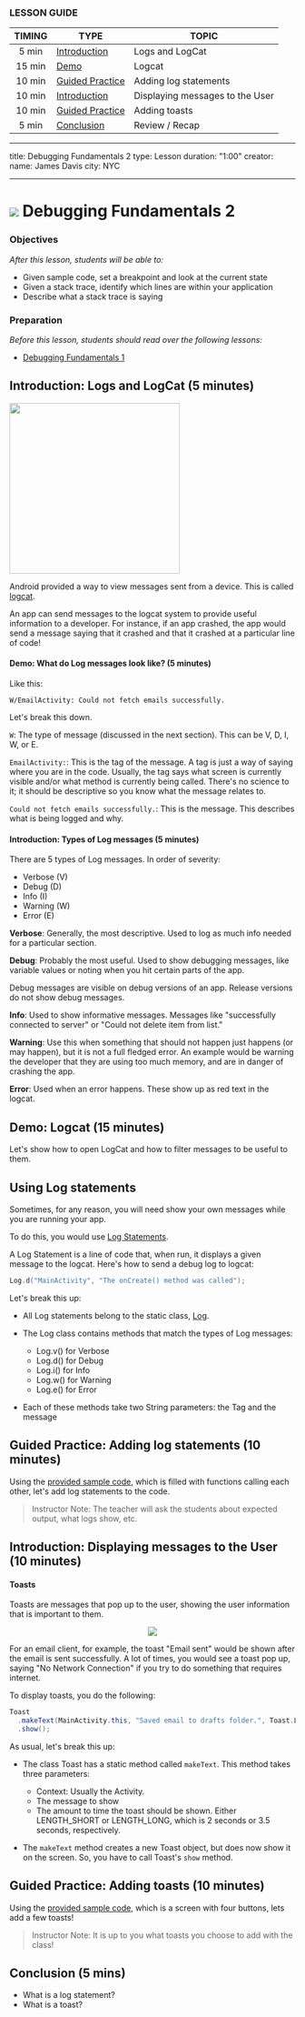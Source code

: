 
### LESSON GUIDE

| TIMING  | TYPE  | TOPIC  |
|:-:|---|---|
| 5 min  | [Introduction](#introduction-logs-and-logcat-5-minutes)  | Logs and LogCat |
| 15 min  | [Demo](#demo-logcat-15-minutes)  | Logcat |
| 10 min  | [Guided Practice](#guided-practice-adding-log-statements-10-minutes)  | Adding log statements |
| 10 min  | [Introduction](#introduction-displaying-messages-to-the-user-10-minutes)  | Displaying messages to the User |
| 10 min  | [Guided Practice](#guided-practice-adding-toasts-10-minutes)  | Adding toasts |
| 5 min  | [Conclusion](#conclusion-5-mins)  | Review / Recap |
---
title: Debugging Fundamentals 2
type: Lesson
duration: "1:00"
creator:
    name: James Davis
    city: NYC

---

# ![](https://ga-dash.s3.amazonaws.com/production/assets/logo-9f88ae6c9c3871690e33280fcf557f33.png) Debugging Fundamentals 2

### Objectives
*After this lesson, students will be able to:*

* Given sample code, set a breakpoint and look at the current state
* Given a stack trace, identify which lines are within your application
* Describe what a stack trace is saying

### Preparation
*Before this lesson, students should read over the following lessons:*

- [Debugging Fundamentals 1](../04-uworkflow-and-dev-tools/debugging-fundamentals-1-lesson)

## Introduction: Logs and LogCat (5 minutes)

<a href="screenshots/logcat.png"><img src="screenshots/logcat.png" height="300"></a>

Android provided a way to view messages sent from a device. This is called [logcat](http://developer.android.com/tools/help/logcat.html).

An app can send messages to the logcat system to provide useful information to a developer. For instance, if an app crashed, the app would send a message saying that it crashed and that it crashed at a particular line of code!

#### Demo: What do Log messages look like? (5 minutes)

Like this:

```
W/EmailActivity: Could not fetch emails successfully.
```

Let's break this down.

``W``: The type of message (discussed in the next section). This can be V, D, I, W, or E.

``EmailActivity:``: This is the tag of the message. A tag is just a way of saying where you are in the code. Usually, the tag says what screen is currently visible and/or what method is currently being called. There's no science to it; it should be descriptive so you know what the message relates to.

``Could not fetch emails successfully.``: This is the message. This describes what is being logged and why.

#### Introduction: Types of Log messages (5 minutes)

There are 5 types of Log messages. In order of severity:

* Verbose (V)
* Debug (D)
* Info (I)
* Warning (W)
* Error (E)

**Verbose**: Generally, the most descriptive. Used to log as much info needed for a particular section.

**Debug**: Probably the most useful. Used to show debugging messages, like variable values or noting when you hit certain parts of the app.

Debug messages are visible on debug versions of an app. Release versions do not show debug messages.

**Info**: Used to show informative messages. Messages like "successfully connected to server" or "Could not delete item from list."

**Warning**: Use this when something that should not happen just happens (or may happen), but it is not a full fledged error. An example would be warning the developer that they are using too much memory, and are in danger of crashing the app.

**Error**: Used when an error happens. These show up as red text in the logcat.

## Demo: Logcat (15 minutes)

Let's show how to open LogCat and how to filter messages to be useful to them.

## Using Log statements

Sometimes, for any reason, you will need show your own messages while you are running your app.

To do this, you would use [Log Statements](http://developer.android.com/reference/android/util/Log.html).

A Log Statement is a line of code that, when run, it displays a given message to the logcat. Here's how to send a debug log to logcat:

```java
Log.d("MainActivity", "The onCreate() method was called");
```

Let's break this up:

* All Log statements belong to the static class, [Log](http://developer.android.com/reference/android/util/Log.html).
* The Log class contains methods that match the types of Log messages:

  * Log.v() for Verbose
  * Log.d() for Debug
  * Log.i() for Info
  * Log.w() for Warning
  * Log.e() for Error

* Each of these methods take two String parameters: the Tag and the message

## Guided Practice: Adding log statements (10 minutes)

Using the [provided sample code](starter-code), which is filled with functions calling each other, let's add log statements to the code.

> Instructor Note: The teacher will ask the students about expected output, what logs show, etc.

## Introduction: Displaying messages to the User (10 minutes)

#### Toasts

Toasts are messages that pop up to the user, showing the user information that is important to them.

<p align="center">
  <a href="screenshots/toast.png"><img src="screenshots/toast.png" /></a>
</p>

For an email client, for example, the toast "Email sent" would be shown after the email is sent successfully. A lot of times, you would see a toast pop up, saying "No Network Connection" if you try to do something that requires internet.

To display toasts, you do the following:

```java
Toast
  .makeText(MainActivity.this, "Saved email to drafts folder.", Toast.LENGTH_SHORT)
  .show();
```

As usual, let's break this up:

* The class Toast has a static method called `makeText`. This method takes three parameters:

  * Context: Usually the Activity.
  * The message to show
  * The amount to time the toast should be shown. Either LENGTH_SHORT or LENGTH_LONG, which is 2 seconds or 3.5 seconds, respectively.

* The `makeText` method creates a new Toast object, but does now show it on the screen. So, you have to call Toast's `show` method.

## Guided Practice: Adding toasts (10 minutes)

Using the [provided sample code](starter-code), which is a screen with four buttons, lets add a few toasts!

> Instructor Note: It is up to you what toasts you choose to add with the class!

## Conclusion (5 mins)

- What is a log statement?
- What is a toast?
